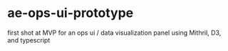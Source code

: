 # ae-ops-ui-prototype
first shot at MVP for an ops ui / data visualization panel
using Mithril, D3, and typescript
